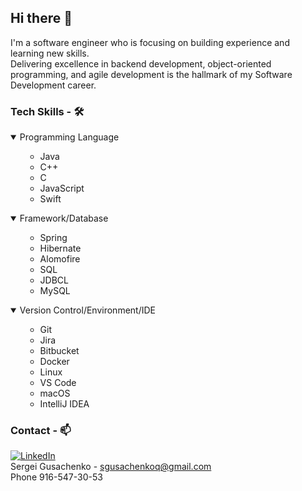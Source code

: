 <!--
*** Thanks for checking out the Best-README-Template. If you have a suggestion
*** that would make this better, please fork the repo and create a pull request
*** or simply open an issue with the tag "enhancement".
*** Thanks again! Now go create something AMAZING! :D
-->



<!-- PROJECT SHIELDS -->
<!--
*** I'm using markdown "reference style" links for readability.
*** Reference links are enclosed in brackets [ ] instead of parentheses ( ).
*** See the bottom of this document for the declaration of the reference variables
*** for contributors-url, forks-url, etc. This is an optional, concise syntax you may use.
*** https://www.markdownguide.org/basic-syntax/#reference-style-links
-->
## Hi there 👋

I'm a software engineer who is focusing on building experience and learning new skills.<br />
Delivering excellence in backend development, object-oriented programming, and agile development is the hallmark of my Software Development career.<br />

### Tech Skills - 🛠️
<details open="open">
  <summary>Programming Language</summary>
  <ol>
   <ul>
        <li>Java</a></li>
		<li>C++</a></li>
		<li>C</a></li>
		<li>JavaScript</a></li>
		<li>Swift</a></li>
    </ul>
  </ol>
</details>
<details open="open">
  <summary>Framework/Database</summary>
  <ol>
   <ul>
        <li>Spring</a></li>
		<li>Hibernate</a></li>
		<li>Alomofire</a></li>
		<li>SQL</a></li>
		<li>JDBCL</a></li>
		<li>MySQL</a></li>
    </ul>
  </ol>
</details>
<details open="open">
  <summary>Version Control/Environment/IDE</summary>
  <ol>
   <ul>
        <li>Git</a></li>
		<li>Jira</a></li>
		<li>Bitbucket</a></li>
		<li>Docker</a></li>
		<li>Linux</a></li>
		<li>VS Code</a></li>
		<li>macOS</a></li>
		<li>IntelliJ IDEA</a></li>
    </ul>
  </ol>
</details>

### Contact - 📫
[![LinkedIn][linkedin-shield]][linkedin-url]<br />
Sergei Gusachenko - sgusachenkoq@gmail.com<br />
Phone 916-547-30-53<br />




<!-- MARKDOWN LINKS & IMAGES -->
<!-- https://www.markdownguide.org/basic-syntax/#reference-style-links -->

[license-url]: https://github.com/othneildrew/Best-README-Template/blob/master/LICENSE.txt
[linkedin-shield]: https://img.shields.io/badge/-LinkedIn-black.svg?style=for-the-badge&logo=linkedin&colorB=555
[linkedin-url]: https://linkedin.com/in/othneildrew
[product-screenshot]: images/screenshot.png